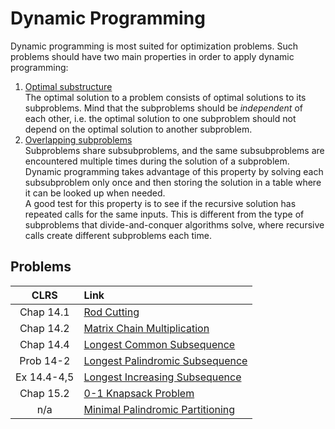 # Dynamic Programming

Dynamic programming is most suited for optimization problems. Such problems should have two main properties in order to apply dynamic programming:

1. <ins>Optimal substructure</ins>  
   The optimal solution to a problem consists of optimal solutions to its subproblems. Mind that the subproblems should be *independent* of each other, i.e. the optimal solution to one subproblem should not depend on the optimal solution to another subproblem.
2. <ins>Overlapping subproblems</ins>  
   Subproblems share subsubproblems, and the same subsubproblems are encountered multiple times during the solution of a subproblem. Dynamic programming takes advantage of this property by solving each subsubproblem only once and then storing the solution in a table where it can be looked up when needed.  
   A good test for this property is to see if the recursive solution has repeated calls for the same inputs. This is different from the type of subproblems that divide-and-conquer algorithms solve, where recursive calls create different subproblems each time.

## Problems

|**CLRS** | **Link** |
|:---:|:---|
| Chap 14.1 | [Rod Cutting](https://github.com/pl3onasm/Algorithms/tree/main/algorithms/dynamic-programming/rod-cutting)
| Chap 14.2 | [Matrix Chain Multiplication](https://github.com/pl3onasm/Algorithms/tree/main/algorithms/dynamic-programming/matrix-chain-mult)
| Chap 14.4 | [Longest Common Subsequence](https://github.com/pl3onasm/Algorithms/tree/main/algorithms/dynamic-programming/longest-common-sub)
| Prob 14-2 | [Longest Palindromic Subsequence](https://github.com/pl3onasm/Algorithms/tree/main/algorithms/dynamic-programming/longest-palin-sub) 
| Ex 14.4-4,5 |[Longest Increasing Subsequence](https://github.com/pl3onasm/Algorithms/tree/main/algorithms/dynamic-programming/longest-increasing-sub) 
| Chap 15.2 | [0-1 Knapsack Problem](https://github.com/pl3onasm/Algorithms/tree/main/algorithms/dynamic-programming/knapsack)
| n/a | [Minimal Palindromic Partitioning](https://github.com/pl3onasm/Algorithms/tree/main/algorithms/dynamic-programming/min-pal-part)
